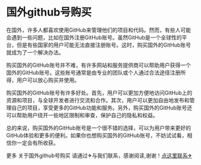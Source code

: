 # 国外github号购买

在国外，许多人都喜欢使用GitHub来管理他们的项目和代码。然而，有些人可能会遇到一些问题，比如在国外注册GitHub账号。虽然GitHub是一个全球性的平台，但是有些国家的用户可能无法直接注册账号。这时，购买国外的GitHub账号就成为了一个解决办法。

购买国外的GitHub账号并不难，有许多网站和服务提供商可以帮助用户获得一个国外的GitHub账号。这些账号通常是由专业的团队或个人通过合法途径注册所得，用户可以放心购买并使用。

购买国外的GitHub账号有许多好处。首先，用户可以更加方便地访问GitHub上的资源和项目，与全球开发者进行交流和合作。其次，用户可以更加自由地发布和管理自己的项目，享受更多的GitHub功能和服务。另外，购买国外的GitHub账号还可以帮助用户绕开一些地区限制和审查，保护自己的隐私和权益。

总的来说，购买国外的GitHub账号是一个很不错的选择，可以为用户带来更好的GitHub体验和更多的便利。如果你也想购买国外的GitHub账号，不妨试试看，相信你一定会有所收获。

更多 关于国外github号购买 请通过✈与我们联系，感谢阅读,谢谢！[点这里联系✈](https://ss.k02.cc)